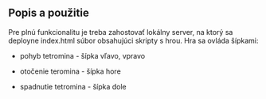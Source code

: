 ## Popis a použitie

Pre plnú funkcionalitu je treba zahostovať lokálny server, na ktorý sa deployne index.html súbor obsahujúci skripty s hrou.
Hra sa ovláda šípkami: 

- pohyb tetromina - šípka vľavo, vpravo

- otočenie teromina - šípka hore

- spadnutie tetromina - šípka dole
